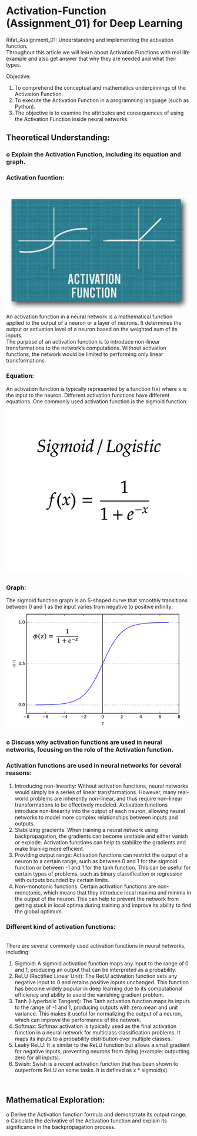 # Activation-Function (Assignment_01) for Deep Learning
Rifat_Assignment_01: Understanding and implementing the activation function.<br/>
Throughout this article we will learn about Activation Functions with real life example and also get answer that why they are needed and what their types.

Objective:
1. To comprehend the conceptual and mathematics underpinnings of the Activation Function.
2. To execute the Activation Function in a programming language (such as Python).
3. The objective is to examine the attributes and consequences of using the Activation Function
inside neural networks.<br />

## Theoretical Understanding:
  ### o Explain the Activation Function, including its equation and graph.<br/>
  ### Activation fucntion: 
  <br/>![alt text](image.png)<br/>
  An activation function in a neural network is a mathematical function applied to the output of a neuron or a layer of neurons. It determines the output or activation level of a neuron based on the weighted sum of its inputs.<br/>
  The purpose of an activation function is to introduce non-linear transformations to the network’s computations. Without activation functions, the network would be limited to performing only linear transformations.<br/>
  
  ### Equation:
  An activation function is typically represented by a function f(x) where x is the input
  to the neuron. Different activation functions have different equations. One commonly
  used activation function is the sigmoid function: 
  <br/>![alt text](image-1.png)

  ### Graph:
  The sigmoid function graph is an S-shaped curve that smoothly transitions between 0 and 1 as the input varies from negative to positive infinity:
  <br/>![alt text](image-2.png)
  <br/>

  ### o Discuss why activation functions are used in neural networks, focusing on the role of the Activation function.<br/>
  
  ### Activation functions are used in neural networks for several reasons:<br/>
  
  1. Introducing non-linearity: Without activation functions, neural networks would simply be a series of linear transformations. However, many real-world problems are inherently non-linear, and thus require non-linear transformations to be effectively modeled. Activation functions introduce non-linearity into the output of each neuron, allowing neural networks to model more complex relationships between inputs and outputs.<br/>
  2. Stabilizing gradients: When training a neural network using backpropagation, the gradients can become unstable and either vanish or explode. Activation functions can help to stabilize the gradients and make training more efficient.<br/>
  3. Providing output range: Activation functions can restrict the output of a neuron to a certain range, such as between 0 and 1 for the sigmoid function or between -1 and 1 for the tanh function. This can be useful for certain types of problems, such as binary classification or regression with outputs bounded by certain limits.<br/>
  4. Non-monotonic functions: Certain activation functions are non-monotonic, which means that they introduce local maxima and minima in the output of the neuron. This can help to prevent the network from getting stuck in local optima during training and improve its ability to find the global optimum.<br/>

  ### Different kind of activation functions:

  <br/>There are several commonly used activation functions in neural networks, including:<br/>

  1. Sigmoid: A sigmoid activation function maps any input to the range of 0 and 1, producing an output that can be interpreted as a probability.<br/>
  2. ReLU (Rectified Linear Unit): The ReLU activation function sets any negative input to 0 and retains positive inputs unchanged. This function has become widely popular in deep learning due to its computational efficiency and ability to avoid the vanishing gradient problem.<br/>
  3. Tanh (Hyperbolic Tangent): The Tanh activation function maps its inputs to the range of -1 and 1, producing outputs with zero mean and unit variance. This makes it useful for normalizing the output of a neuron, which can improve the performance of the network.<br/>
  4. Softmax: Softmax activation is typically used as the final activation function in a neural network for multiclass classification problems. It maps its inputs to a probability distribution over multiple classes.<br/>
  5. Leaky ReLU: It is similar to the ReLU function but allows a small gradient for negative inputs, preventing neurons from dying (example: outputting zero for all inputs).<br/>
  6. Swish: Swish is a recent activation function that has been shown to outperform ReLU on some tasks. It is defined as x * sigmoid(x).<br/>


<br/>

## Mathematical Exploration:
  o Derive the Activation function formula and demonstrate its output range.<br/>
  o Calculate the derivative of the Activation function and explain its significance in the
backpropagation process.<br/>
